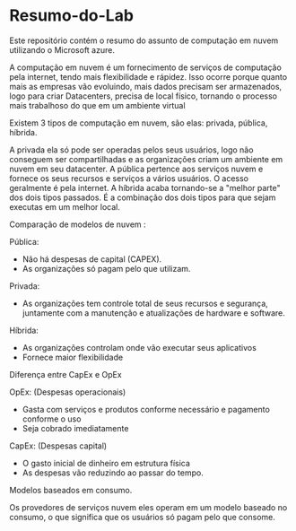 # Resumo-do-Lab
Este repositório contém o resumo do assunto de computação em nuvem utilizando o Microsoft azure.

A computação em nuvem é um fornecimento de serviços de computação pela internet, tendo mais flexibilidade e rápidez.
Isso ocorre porque quanto mais as empresas vão evoluindo, mais dados precisam ser armazenados, logo para criar Datacenters, precisa de local físico, tornando o processo mais trabalhoso do que em um ambiente virtual

Existem 3 tipos de computação em nuvem, são elas: privada, pública, híbrida.

A privada ela só pode ser operadas pelos seus usuários, logo não conseguem ser compartilhadas e as organizações criam um ambiente em nuvem em seu datacenter. 
A pública pertence aos serviços nuvem e fornece os seus recursos e serviços a vários usuários. O acesso geralmente é pela internet.
A híbrida acaba tornando-se a "melhor parte" dos dois tipos passados. É a combinação dos dois tipos para que sejam executas em um melhor local.

Comparação de modelos de nuvem :

Pública: 
- Não há despesas de capital (CAPEX).
- As organizações só pagam pelo que utilizam.

Privada:
- As organizações tem controle total de seus recursos e segurança, juntamente com a manutenção e atualizações de hardware e software.

Híbrida:
- As organizações controlam onde vão executar seus aplicativos
- Fornece maior flexibilidade

Diferença entre CapEx e OpEx

OpEx: (Despesas operacionais)
- Gasta com serviços e produtos conforme necessário e pagamento conforme o uso
- Seja cobrado imediatamente

CapEx: (Despesas capital)
- O gasto inicial de dinheiro em estrutura física
- As despesas vão reduzindo ao passar do tempo.

Modelos baseados em consumo.

Os provedores de serviços nuvem eles operam em um modelo baseado no consumo, o que significa que os usuários só pagam pelo que consome.
